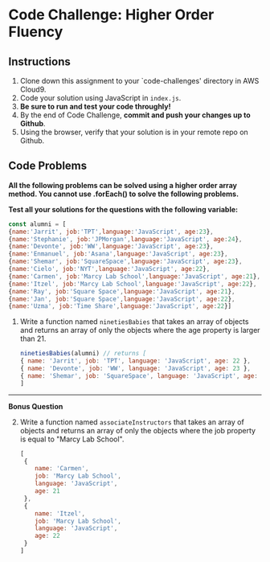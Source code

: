 # Code Challenge: Higher Order Fluency

## Instructions

1. Clone down this assignment to your `code-challenges' directory in AWS Cloud9.  
2. Code your solution using JavaScript in `index.js`. 
3. **Be sure to run and test your code throughly!**
4. By the end of Code Challenge, **commit and push your changes up to Github**.
5. Using the browser, verify that your solution is in your remote repo on Github.

## Code Problems

**All the following problems can be solved using a higher order array method. You cannot use .forEach() to solve the following problems.** 

**Test all your solutions for the questions with the following variable:** 

```jsx
const alumni = [
{name:'Jarrit', job:'TPT',language:'JavaScript', age:23}, 
{name:'Stephanie', job:'JPMorgan',language:'JavaScript', age:24}, 
{name:'Devonte', job:'WW',language:'JavaScript', age:23}, 
{name:'Enmanuel', job:'Asana',language:'JavaScript', age:23},
{name:'Shemar', job:'SquareSpace',language:'JavaScript', age:23},
{name:'Cielo', job:'NYT',language:'JavaScript', age:22},
{name:'Carmen', job:'Marcy Lab School',language:'JavaScript', age:21},
{name:'Itzel', job:'Marcy Lab School',language:'JavaScript', age:22},
{name:'Ray', job:'Square Space',language:'JavaScript', age:21},
{name:'Jan', job:'Square Space',language:'JavaScript', age:22},
{name:'Uzma', job:'Time Share',language:'JavaScript', age:22}]
```


1. Write a function named `ninetiesBabies` that takes an array of objects and returns an array of only the objects where the age property is larger than 21.
    
    ```jsx
    ninetiesBabies(alumni) // returns [
    { name: 'Jarrit', job: 'TPT', language: 'JavaScript', age: 22 },
    { name: 'Devonte', job: 'WW', language: 'JavaScript', age: 23 },
    { name: 'Shemar', job: 'SquareSpace', language: 'JavaScript', age: 23 }
    ]
    ```
---
**Bonus Question**

2. Write a function named `associateInstructors` that takes an array of objects and returns an array of only the objects where the job property is equal to "Marcy Lab School". 
    
    ```jsx
    [
     {
        name: 'Carmen',
        job: 'Marcy Lab School',
        language: 'JavaScript',
        age: 21
     },
     {
        name: 'Itzel',
        job: 'Marcy Lab School',
        language: 'JavaScript',
        age: 22
     }
    ]
    ```
